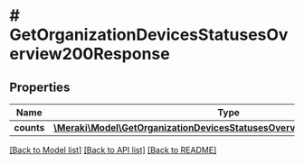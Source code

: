 # # GetOrganizationDevicesStatusesOverview200Response

## Properties

Name | Type | Description | Notes
------------ | ------------- | ------------- | -------------
**counts** | [**\Meraki\Model\GetOrganizationDevicesStatusesOverview200ResponseCounts**](GetOrganizationDevicesStatusesOverview200ResponseCounts.md) |  | [optional]

[[Back to Model list]](../../README.md#models) [[Back to API list]](../../README.md#endpoints) [[Back to README]](../../README.md)
